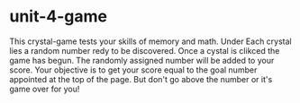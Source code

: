 # unit-4-game
This crystal-game tests your skills of memory and math. Under Each crystal lies a random number redy to be discovered. Once a cystal is clikced the game has begun. The randomly assigned number will be added to your score. Your objective is to get your score equal to the goal number appointed at the top of the page. But don't go above the number or it's game over for you!



